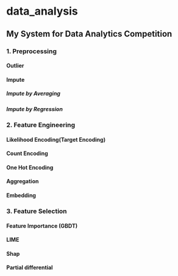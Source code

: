 # data_analysis

## My System for Data Analytics Competition

### 1. Preprocessing

#### Outlier

#### Impute

##### Impute by Averaging

##### Impute by Regression


### 2. Feature Engineering

#### Likelihood Encoding(Target Encoding)

#### Count Encoding

#### One Hot Encoding

#### Aggregation

#### Embedding


### 3. Feature Selection

#### Feature Importance (GBDT)

#### LIME

#### Shap

#### Partial differential
